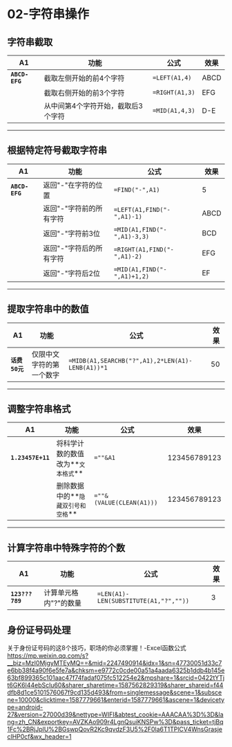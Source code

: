 

# 02-字符串操作

## 字符串截取

| A1             | 功能                               | 公式           | 效果 |
| -------------- | ---------------------------------- | -------------- | ---- |
| **`ABCD-EFG`** | 截取左侧开始的前4个字符            | `=LEFT(A1,4)`  | ABCD |
|                | 截取右侧开始的前3个字符            | `=RIGHT(A1,3)` | EFG  |
|                | 从中间第4个字符开始，截取后3个字符 | `=MID(A1,4,3)` | D-E  |



------

## 根据特定符号截取字符串

| A1             | 功能                    | 公式                        | 效果 |
| -------------- | ----------------------- | --------------------------- | ---- |
| **`ABCD-EFG`** | 返回"-"在字符的位置     | `=FIND("-",A1)`             | 5    |
|                | 返回"-"字符前的所有字符 | `=LEFT(A1,FIND("-",A1)-1)`  | ABCD |
|                | 返回"-"字符前3位        | `=MID(A1,FIND("-",A1)-3,3)` | BCD  |
|                | 返回"-"字符后的所有字符 | `=RIGHT(A1,FIND("-",A1)-2)` | EFG  |
|                | 返回"-"字符后2位        | `=MID(A1,FIND("-",A1)+1,2)` | EF   |



------

## 提取字符串中的数值

| A1             | 功能                     | 公式                                             | 效果 |
| -------------- | ------------------------ | ------------------------------------------------ | ---- |
| **`话费50元`** | 仅限中文字符的第一个数字 | `=MIDB(A1,SEARCHB("?",A1),2*LEN(A1)-LENB(A1))*1` | 50   |



------

## 调整字符串格式

| A1                | 功能                               | 公式                     | 效果         |
| ----------------- | ---------------------------------- | ------------------------ | ------------ |
| **`1.23457E+11`** | 将科学计数的数值改为**`文本格式`** | `=""&A1`                 | 123456789123 |
|                   | 删除数据中的**`隐藏双引号和空格`** | `=""&(VALUE(CLEAN(A1)))` | 123456789123 |



------

## 计算字符串中特殊字符的个数

| A1              | 功能                  | 公式                                  | 效果 |
| --------------- | --------------------- | ------------------------------------- | ---- |
| **`123???789`** | 计算单元格内"?"的数量 | `=LEN(A1)-LEN(SUBSTITUTE(A1,"?",""))` | 3    |









## 身份证号码处理



关于身份证号码的这8个技巧，职场的你必须掌握！-Excel函数公式
https://mp.weixin.qq.com/s?__biz=MzI0MjgyMTEyMQ==&mid=2247490914&idx=1&sn=47730051d33c7e6bb38f4a90f6e5fe7a&chksm=e9772c0cde00a51a4aada6325b1ddb4b145e63bf899365c101aac47f74fadaf075fc512254e2&mpshare=1&srcid=0422tYTjt6GK6l44ebSclu60&sharer_sharetime=1587562829319&sharer_shareid=f44dfb8d1ce5101576067f9cd135d493&from=singlemessage&scene=1&subscene=10000&clicktime=1587779661&enterid=1587779661&ascene=1&devicetype=android-27&version=27000d39&nettype=WIFI&abtest_cookie=AAACAA%3D%3D&lang=zh_CN&exportkey=AVZKAo909r4LgnQsuiKNSPw%3D&pass_ticket=tjBq1Fc%2BRjJplU%2BGswpQovR2Kc9qvdzF3U5%2F0la6T1TPlCV4WnsGrasjeclHP0cf&wx_header=1